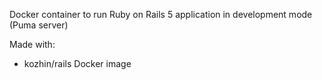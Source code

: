
Docker container to run Ruby on Rails 5 application in development mode (Puma server)

Made with:
- kozhin/rails Docker image

